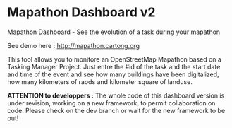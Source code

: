 # Mapathon Dashboard v2

Mapathon Dashboard - See the evolution of a task during your mapathon 

See demo here : http://mapathon.cartong.org

This tool allows you to monitore an OpenStreetMap Mapathon based on a Tasking Manager Project.
Just entre the #id of the task and the start date and time of the event and see how many buildings have been digitalized, how many kilometers of raods and kilometer square of landuse.

**ATTENTION to developpers :** The whole code of this dashboard version is under revision, working on a new framework, to permit collaboration on code. Please check on the dev branch or wait for the new framework to be out!

